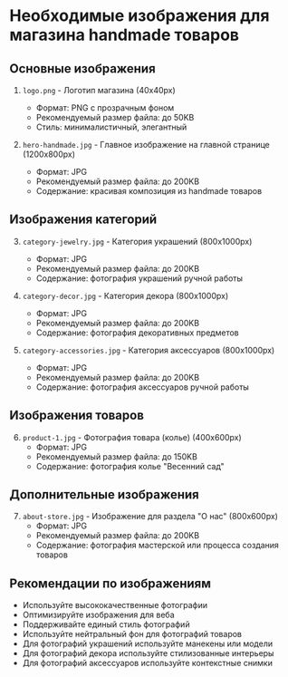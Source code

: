 # Необходимые изображения для магазина handmade товаров

## Основные изображения
1. `logo.png` - Логотип магазина (40x40px)
   - Формат: PNG с прозрачным фоном
   - Рекомендуемый размер файла: до 50KB
   - Стиль: минималистичный, элегантный

2. `hero-handmade.jpg` - Главное изображение на главной странице (1200x800px)
   - Формат: JPG
   - Рекомендуемый размер файла: до 200KB
   - Содержание: красивая композиция из handmade товаров

## Изображения категорий
3. `category-jewelry.jpg` - Категория украшений (800x1000px)
   - Формат: JPG
   - Рекомендуемый размер файла: до 200KB
   - Содержание: фотография украшений ручной работы

4. `category-decor.jpg` - Категория декора (800x1000px)
   - Формат: JPG
   - Рекомендуемый размер файла: до 200KB
   - Содержание: фотография декоративных предметов

5. `category-accessories.jpg` - Категория аксессуаров (800x1000px)
   - Формат: JPG
   - Рекомендуемый размер файла: до 200KB
   - Содержание: фотография аксессуаров ручной работы

## Изображения товаров
6. `product-1.jpg` - Фотография товара (колье) (400x600px)
   - Формат: JPG
   - Рекомендуемый размер файла: до 150KB
   - Содержание: фотография колье "Весенний сад"

## Дополнительные изображения
7. `about-store.jpg` - Изображение для раздела "О нас" (800x600px)
   - Формат: JPG
   - Рекомендуемый размер файла: до 200KB
   - Содержание: фотография мастерской или процесса создания товаров

## Рекомендации по изображениям
- Используйте высококачественные фотографии
- Оптимизируйте изображения для веба
- Поддерживайте единый стиль фотографий
- Используйте нейтральный фон для фотографий товаров
- Для фотографий украшений используйте манекены или модели
- Для фотографий декора используйте стилизованные интерьеры
- Для фотографий аксессуаров используйте контекстные снимки 
